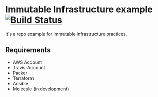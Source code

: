 # Immutable Infrastructure example [![Build Status](https://travis-ci.org/maburix/immutable_infrastructure.svg?branch=master)](https://travis-ci.org/maburix/immutable_infrastructure)

It's a repo example for immutable infrastructure practices.

## Requirements

- AWS Account
- Travis-Account
- Packer
- Terraform
- Ansible
- Molecule (in development)